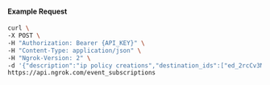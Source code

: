 <!-- Code generated for API Clients. DO NOT EDIT. -->

#### Example Request

```bash
curl \
-X POST \
-H "Authorization: Bearer {API_KEY}" \
-H "Content-Type: application/json" \
-H "Ngrok-Version: 2" \
-d '{"description":"ip policy creations","destination_ids":["ed_2rcCv3Npo2S08ewOnLtthQFEQPN"],"metadata":"{\"environment\": \"staging\"}","sources":[{"type":"ip_policy_created.v0"}]}' \
https://api.ngrok.com/event_subscriptions
```
